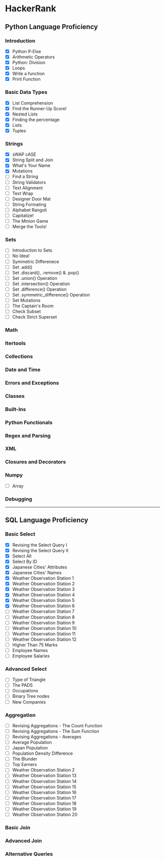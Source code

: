 # HackerRank 

## Python Language Proficiency
### Introduction
- [x] Python If-Else
- [x] Arithmetic Operators
- [x] Python: Division
- [x] Loops
- [x] Write a function
- [x] Print Function

### Basic Data Types
- [x] List Comprehension
- [x] Find the Runner-Up Score!
- [x] Nested Lists
- [x] Finding the percentage
- [x] Lists
- [x] Tuples

### Strings
- [x] sWAP cASE
- [x] String Split and Join
- [x] What's Your Name
- [x] Mutations
- [ ] Find a String
- [ ] String Validators
- [ ] Text Alignment
- [ ] Text Wrap
- [ ] Designer Door Mat
- [ ] String Formating
- [ ] Alphabet Rangoli
- [ ] Capitalize!
- [ ] The Minion Game
- [ ] Merge the Tools!

### Sets
- [ ] Introduction to Sets
- [ ] No Idea!
- [ ] Symmetric Differenece
- [ ] Set .add()
- [ ] Set .discard(), .remove() & .pop()
- [ ] Set .union() Operation
- [ ] Set .intersection() Operation
- [ ] Set .difference() Operation
- [ ] Set .symmetric_difference() Operation
- [ ] Set Mutations
- [ ] The Captain's Room
- [ ] Check Subset
- [ ] Check Strict Superset

### Math
### Itertools
### Collections
### Date and Time
### Errors and Exceptions
### Classes
### Built-Ins
### Python Functionals
### Regex and Parsing
### XML
### Closures and Decorators
### Numpy
- [ ] Array
### Debugging

----
## SQL Language Proficiency
### Basic Select
- [x] Revising the Select Query I
- [x] Revising the Select Query II
- [x] Select All
- [x] Select By ID
- [x] Japanese Cities' Attributes
- [x] Japanese Cities' Names
- [x] Weather Observation Station 1
- [x] Weather Observation Station 2
- [x] Weather Observation Station 3
- [x] Weather Observation Station 4
- [x] Weather Observation Station 5
- [x] Weather Observation Station 6
- [ ] Weather Observation Station 7
- [ ] Weather Observation Station 8
- [ ] Weather Observation Station 9
- [ ] Weather Observation Station 10
- [ ] Weather Observation Station 11
- [ ] Weather Observation Station 12
- [ ] Higher Than 75 Marks
- [ ] Employee Names
- [ ] Employee Salaries

### Advanced Select
- [ ] Type of Triangle 
- [ ] The PADS
- [ ] Occupations
- [ ] Binary Tree nodes
- [ ] New Companies

### Aggregation
- [ ] Revising Aggregations - The Count Function
- [ ] Revising Aggregations - The Sum Function
- [ ] Revising Aggregations - Averages
- [ ] Average Population
- [ ] Japan Population
- [ ] Population Density Difference
- [ ] The Blunder
- [ ] Top Earners
- [ ] Weather Observation Station 2
- [ ] Weather Observation Station 13
- [ ] Weather Observation Station 14
- [ ] Weather Observation Station 15
- [ ] Weather Observation Station 16
- [ ] Weather Observation Station 17
- [ ] Weather Observation Station 18
- [ ] Weather Observation Station 19
- [ ] Weather Observation Station 20

### Basic Join
### Advanced Join
### Alternative Queries
